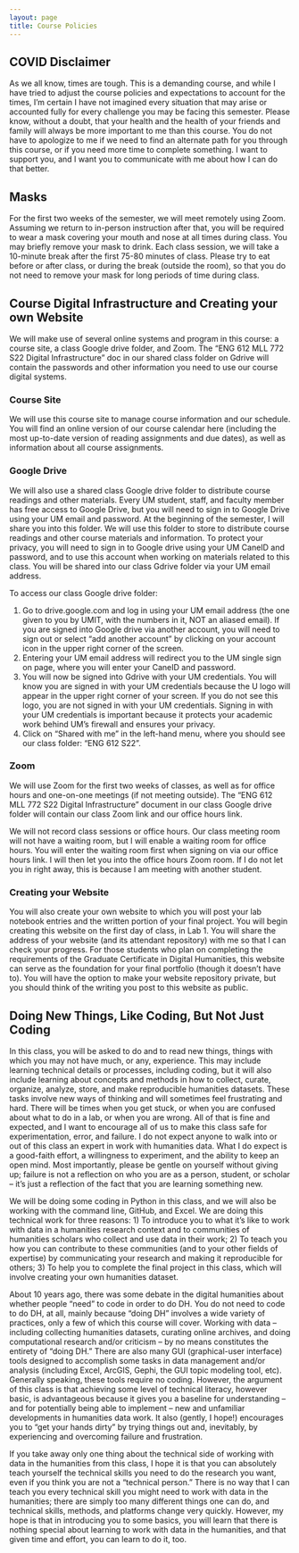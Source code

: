 ```yaml
---
layout: page
title: Course Policies
---
```

## COVID Disclaimer
As we all know, times are tough. This is a demanding course, and while I have tried to adjust the course policies and expectations to account for the times, I’m certain I have not imagined every situation that may arise or accounted fully for every challenge you may be facing this semester. Please know, without a doubt, that your health and the health of your friends and family will always be more important to me than this course. You do not have to apologize to me if we need to find an alternate path for you through this course, or if you need more time to complete something. I want to support you, and I want you to communicate with me about how I can do that better.

## Masks
For the first two weeks of the semester, we will meet remotely using Zoom. Assuming we return to in-person instruction after that, you will be required to wear a mask covering your mouth and nose at all times during class. You may briefly remove your mask to drink. Each class session, we will take a 10-minute break after the first 75-80 minutes of class. Please try to eat before or after class, or during the break (outside the room), so that you do not need to remove your mask for long periods of time during class.

## Course Digital Infrastructure and Creating your own Website
We will make use of several online systems and program in this course: a course site, a class Google drive folder, and Zoom. The “ENG 612 MLL 772 S22 Digital Infrastructure” doc in our shared class folder on Gdrive will contain the passwords and other information you need to use our course digital systems.

### Course Site
We will use this course site to manage course information and our schedule. You will find an online version of our course calendar here (including the most up-to-date version of reading assignments and due dates), as well as information about all course assignments.

### Google Drive
We will also use a shared class Google drive folder to distribute course readings and other materials. Every UM student, staff, and faculty member has free access to Google Drive, but you will need to sign in to Google Drive using your UM email and password. At the beginning of the semester, I will share you into this folder. We will use this folder to store to distribute course readings and other course materials and information. To protect your privacy, you will need to sign in to Google drive using your UM CaneID and password, and to use this account when working on materials related to this class. You will be shared into our class Gdrive folder via your UM email address.

To access our class Google drive folder:

1.	Go to drive.google.com and log in using your UM email address (the one given to you by UMIT, with the numbers in it, NOT an aliased email). If you are signed into Google drive via another account, you will need to sign out or select “add another account” by clicking on your account icon in the upper right corner of the screen.
2.	Entering your UM email address will redirect you to the UM single sign on page, where you will enter your CaneID and password.
3.	You will now be signed into Gdrive with your UM credentials. You will know you are signed in with your UM credentials because the U logo will appear in the upper right corner of your screen. If you do not see this logo, you are not signed in with your UM credentials. Signing in with your UM credentials is important because it protects your academic work behind UM’s firewall and ensures your privacy.
4.	Click on “Shared with me” in the left-hand menu, where you should see our class folder: “ENG 612 S22”.

### Zoom
We will use Zoom for the first two weeks of classes, as well as for office hours and one-on-one meetings (if not meeting outside). The “ENG 612 MLL 772 S22 Digital Infrastructure” document in our class Google drive folder will contain our class Zoom link and our office hours link.

We will not record class sessions or office hours. Our class meeting room will not have a waiting room, but I will enable a waiting room for office hours. You will enter the waiting room first when signing on via our office hours link. I will then let you into the office hours Zoom room. If I do not let you in right away, this is because I am meeting with another student.

### Creating your Website
You will also create your own website to which you will post your lab notebook entries and the written portion of your final project. You will begin creating this website on the first day of class, in Lab 1. You will share the address of your website (and its attendant repository) with me so that I can check your progress. For those students who plan on completing the requirements of the Graduate Certificate in Digital Humanities, this website can serve as the foundation for your final portfolio (though it doesn’t have to). You will have the option to make your website repository private, but you should think of the writing you post to this website as public.

## Doing New Things, Like Coding, But Not Just Coding
In this class, you will be asked to do and to read new things, things with which you may not have much, or any, experience. This may include learning technical details or processes, including coding, but it will also include learning about concepts and methods in how to collect, curate, organize, analyze, store, and make reproducible humanities datasets. These tasks involve new ways of thinking and will sometimes feel frustrating and hard. There will be times when you get stuck, or when you are confused about what to do in a lab, or when you are wrong. All of that is fine and expected, and I want to encourage all of us to make this class safe for experimentation, error, and failure. I do not expect anyone to walk into or out of this class an expert in work with humanities data. What I do expect is a good-faith effort, a willingness to experiment, and the ability to keep an open mind. Most importantly, please be gentle on yourself without giving up; failure is not a reflection on who you are as a person, student, or scholar – it’s just a reflection of the fact that you are learning something new.

We will be doing some coding in Python in this class, and we will also be working with the command line, GitHub, and Excel. We are doing this technical work for three reasons: 1) To introduce you to what it’s like to work with data in a humanities research context and to communities of humanities scholars who collect and use data in their work; 2) To teach you how you can contribute to these communities (and to your other fields of expertise) by communicating your research and making it reproducible for others; 3) To help you to complete the final project in this class, which will involve creating your own humanities dataset.

About 10 years ago, there was some debate in the digital humanities about whether people “need” to code in order to do DH. You do not need to code to do DH, at all, mainly because “doing DH” involves a wide variety of practices, only a few of which this course will cover. Working with data – including collecting humanities datasets, curating online archives, and doing computational research and/or criticism – by no means constitutes the entirety of “doing DH.” There are also many GUI (graphical-user interface) tools designed to accomplish some tasks in data management and/or analysis (including Excel, ArcGIS, Gephi, the GUI topic modeling tool, etc). Generally speaking, these tools require no coding. However, the argument of this class is that achieving some level of technical literacy, however basic, is advantageous because it gives you a baseline for understanding – and for potentially being able to implement – new and unfamiliar developments in humanities data work. It also (gently, I hope!) encourages you to “get your hands dirty” by trying things out and, inevitably, by experiencing and overcoming failure and frustration.

If you take away only one thing about the technical side of working with data in the humanities from this class, I hope it is that you can absolutely teach yourself the technical skills you need to do the research you want, even if you think you are not a “technical person.” There is no way that I can teach you every technical skill you might need to work with data in the humanities; there are simply too many different things one can do, and technical skills, methods, and platforms change very quickly. However, my hope is that in introducing you to some basics, you will learn that there is nothing special about learning to work with data in the humanities, and that given time and effort, you can learn to do it, too.
